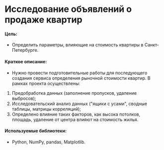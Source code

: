 # Исследование объявлений о продаже квартир

#### Цель: 
- Определить параметры, влияющие на стоимость квартиры в Санкт-Петербурге.

#### Краткое описание:
- Нужно провести подготовительные работы для последующего создания сервиса определения рыночной стоимости квартир. В рамках проекта осуществлены:
1. Предобработка данных (заполнение пропусков, удаление выбросов);
2. Исследовательский анализ данных ("ящики с усами", сводные таблицы, матрицы корреляций);
3. Определено влияние таких факторов, как высока потолков, площадь, удаление от центра влияют на стоимость жилья.

#### Используемые библиотеки:
- Python, NumPy, pandas, Matplotlib.